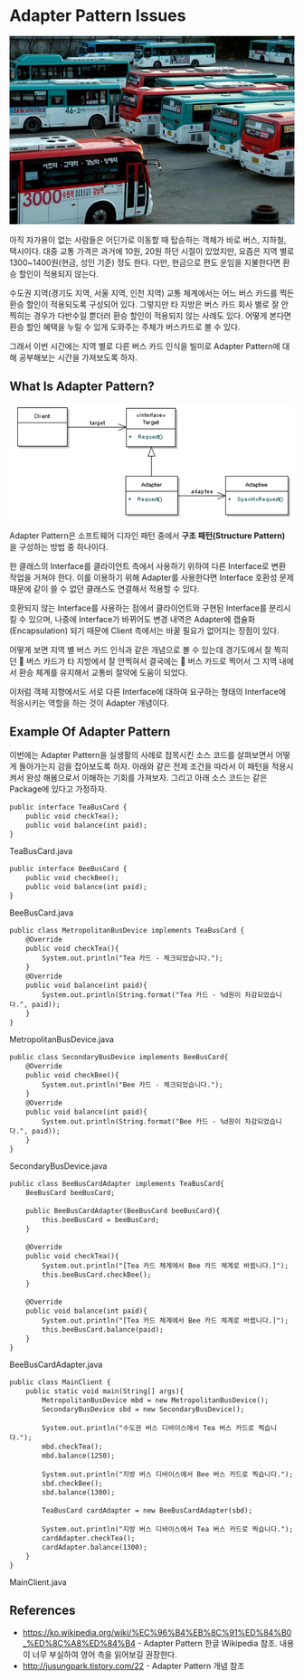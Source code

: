 # Adapter Pattern Issues

![bus_photo](/Application_Computer_Science/8_Object_Oriented_Pattern/img/bus_photo.jpg)

아직 자가용이 없는 사람들은 어딘가로 이동할 때 탑승하는 객체가 바로 버스, 지하철, 택시이다. 대중 교통 가격은 과거에 10원, 20원 하던 시절이 있었지만, 요즘은 지역 별로 1300~1400원(현금, 성인 기준) 정도 한다. 다만, 현금으로 편도 운임을 지불한다면 환승 할인이 적용되지 않는다.

수도권 지역(경기도 지역, 서울 지역, 인천 지역) 교통 체계에서는 어느 버스 카드를 찍든 환승 할인이 적용되도록 구성되어 있다. 그렇지만 타 지방은 버스 카드 회사 별로 잘 안 찍히는 경우가 다반수일 뿐더러 환승 할인이 적용되지 않는 사례도 있다. 어떻게 본다면 환승 할인 혜택을 누릴 수 있게 도와주는 주체가 버스카드로 볼 수 있다. 

그래서 이번 시간에는 지역 별로 다른 버스 카드 인식을 빌미로 Adapter Pattern에 대해 공부해보는 시간을 가져보도록 하자.

## What Is Adapter Pattern?

![adapter_pattern_uml](/Application_Computer_Science/8_Object_Oriented_Pattern/img/adapter_pattern_uml.png)

Adapter Pattern은 소프트웨어 디자인 패턴 중에서 **구조 패턴(Structure Pattern)** 을 구성하는 방법 중 하나이다.

한 클래스의 Interface를 클라이언트 측에서 사용하기 위하여 다른 Interface로 변환 작업을 거쳐야 한다. 이를 이용하기 위해 Adapter를 사용한다면 Interface 호환성 문제 때문에 같이 쓸 수 없던 클래스도 연결해서 적용할 수 있다.

호환되지 않는 Interface를 사용하는 점에서 클라이언트와 구현된 Interface를 분리시킬 수 있으며, 나중에 Interface가 바뀌어도 변경 내역은 Adapter에 캡슐화(Encapsulation) 되기 때문에 Client 측에서는 바꿀 필요가 없어지는 장점이 있다.

어떻게 보면 지역 별 버스 카드 인식과 같은 개념으로 볼 수 있는데 경기도에서 잘 찍히던 :tea: 버스 카드가 타 지방에서 잘 안찍혀서 결국에는 :bee: 버스 카드로 찍어서 그 지역 내에서 환승 체계를 유지해서 교통비 절약에 도움이 되었다. 

이처럼 객체 지향에서도 서로 다른 Interface에 대하여 요구하는 형태의 Interface에 적응시키는 역할을 하는 것이 Adapter 개념이다.

## Example Of Adapter Pattern

이번에는 Adapter Pattern을 실생활의 사례로 접목시킨 소스 코드를 살펴보면서 어떻게 돌아가는지 감을 잡아보도록 하자. 아래와 같은 전제 조건을 따라서 이 패턴을 적용시켜서 완성 해봄으로서 이해하는 기회를 가져보자. 그리고 아래 소스 코드는 같은 Package에 있다고 가정하자.

```
public interface TeaBusCard {
    public void checkTea();
    public void balance(int paid);
}
```
TeaBusCard.java



```
public interface BeeBusCard {
    public void checkBee();
    public void balance(int paid);
}
```
BeeBusCard.java



```
public class MetropolitanBusDevice implements TeaBusCard {
    @Override
    public void checkTea(){
        System.out.println("Tea 카드 - 체크되었습니다.");
    }
    @Override
    public void balance(int paid){
        System.out.println(String.format("Tea 카드 - %d원이 차감되었습니다.", paid));
    }
}
```
MetropolitanBusDevice.java



```
public class SecondaryBusDevice implements BeeBusCard{
    @Override
    public void checkBee(){
        System.out.println("Bee 카드 - 체크되었습니다.");
    }
    @Override
    public void balance(int paid){
        System.out.println(String.format("Bee 카드 - %d원이 차감되었습니다.", paid));
    }
}
```
SecondaryBusDevice.java



```
public class BeeBusCardAdapter implements TeaBusCard{
    BeeBusCard beeBusCard;

    public BeeBusCardAdapter(BeeBusCard beeBusCard){
        this.beeBusCard = beeBusCard;
    }

    @Override
    public void checkTea(){
        System.out.println("[Tea 카드 체계에서 Bee 카드 체계로 바뀝니다.]");
        this.beeBusCard.checkBee();
    }

    @Override
    public void balance(int paid){
        System.out.println("[Tea 카드 체계에서 Bee 카드 체계로 바뀝니다.]");
        this.beeBusCard.balance(paid);
    }
}
```
BeeBusCardAdapter.java



```
public class MainClient {
    public static void main(String[] args){
        MetropolitanBusDevice mbd = new MetropolitanBusDevice();
        SecondaryBusDevice sbd = new SecondaryBusDevice();

        System.out.println("수도권 버스 디바이스에서 Tea 버스 카드로 찍습니다.");
        mbd.checkTea();
        mbd.balance(1250);

        System.out.println("지방 버스 디바이스에서 Bee 버스 카드로 찍습니다.");
        sbd.checkBee();
        sbd.balance(1300);

        TeaBusCard cardAdapter = new BeeBusCardAdapter(sbd);

        System.out.println("지방 버스 디바이스에서 Tea 버스 카드로 찍습니다.");
        cardAdapter.checkTea();
        cardAdapter.balance(1300);
    }
}
```
MainClient.java



## References
- https://ko.wikipedia.org/wiki/%EC%96%B4%EB%8C%91%ED%84%B0_%ED%8C%A8%ED%84%B4 - Adapter Pattern 한글 Wikipedia 참조. 내용이 너무 부실하여 영어 측을 읽어보길 권장한다.
- http://jusungpark.tistory.com/22 - Adapter Pattern 개념 참조